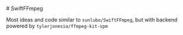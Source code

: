 # SwiftFFmpeg

Most ideas and code similar to `sunlubo/SwiftFFmpeg`, but with backend powered by `tylerjonesio/ffmpeg-kit-spm`
